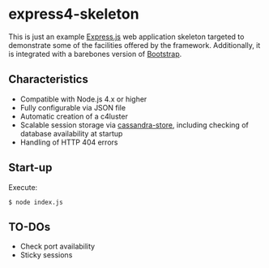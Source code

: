 # express4-skeleton

This is just an example [Express.js](http://expressjs.com/) web
application skeleton targeted to demonstrate some of the facilities offered
by the framework. Additionally, it is integrated with a barebones version of
[Bootstrap](http://getbootstrap.com/).

## Characteristics

- Compatible with Node.js 4.x or higher
- Fully configurable via JSON file
- Automatic creation of a c4luster
- Scalable session storage via [cassandra-store](https://github.com/webcc/cassandra-store),
including checking of database availability at startup
- Handling of HTTP 404 errors

## Start-up

Execute:

```
$ node index.js
```

## TO-DOs

- Check port availability
- Sticky sessions